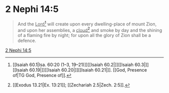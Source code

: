 # 2 Nephi 14:5

> And the <u>Lord</u>[^a] will create upon every dwelling-place of mount Zion, and upon her assemblies, a <u>cloud</u>[^b] and smoke by day and the shining of a flaming fire by night; for upon all the glory of Zion shall be a defence.

[2 Nephi 14:5](https://www.churchofjesuschrist.org/study/scriptures/bofm/2-ne/14?lang=eng&id=p5#p5)


[^a]: [[Isaiah 60.1|Isa. 60:20 (1–3, 19–21)]][[Isaiah 60.2|]][[Isaiah 60.3|]][[Isaiah 60.19|]][[Isaiah 60.20|]][[Isaiah 60.21|]]. [[God, Presence of|TG God, Presence of]].  
[^b]: [[Exodus 13.21|Ex. 13:21]]; [[Zechariah 2.5|Zech. 2:5]].  

